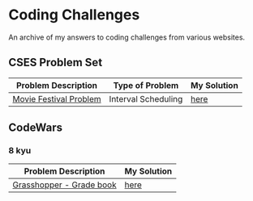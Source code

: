 # Coding Challenges
An archive of my answers to coding challenges from various websites.

## CSES Problem Set
Problem Description | Type of Problem | My Solution
---- | --------------- | -----------
[Movie Festival Problem](https://cses.fi/problemset/list/) | Interval Scheduling | [here](https://github.com/monikered/coding-challenges/blob/main/CSES%20Problem%20Set/Movie%20Festival%20Problem.py)

## CodeWars
### 8 kyu
Problem Description | My Solution
---- | -----------
[Grasshopper - Grade book](https://www.codewars.com/kata/55cbd4ba903825f7970000f5/python) | [here](https://github.com/monikered/coding-challenges/blob/main/CodeWars/grasshopper-grade-book.py)
